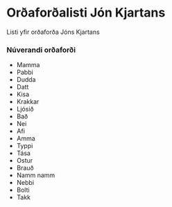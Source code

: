 # Orðaforðalisti Jón Kjartans

Listi yfir orðaforða Jóns Kjartans

### Núverandi orðaforði

* Mamma
* Pabbi
* Dudda
* Datt
* Kisa
* Krakkar
* Ljósið
* Bað
* Nei
* Afi
* Amma
* Typpi
* Tása
* Ostur
* Brauð
* Namm namm
* Nebbi
* Bolti
* Takk
